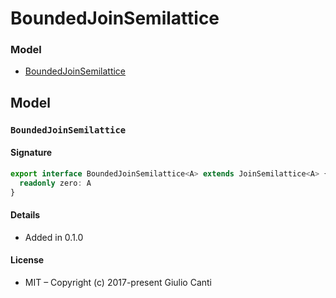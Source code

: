 
# BoundedJoinSemilattice







### Model

* [BoundedJoinSemilattice](#boundedjoinsemilattice)

## Model


### `BoundedJoinSemilattice`




#### Signature

```typescript
export interface BoundedJoinSemilattice<A> extends JoinSemilattice<A> {
  readonly zero: A
}
```

#### Details

* Added in 0.1.0


#### License

* MIT – Copyright (c) 2017-present Giulio Canti